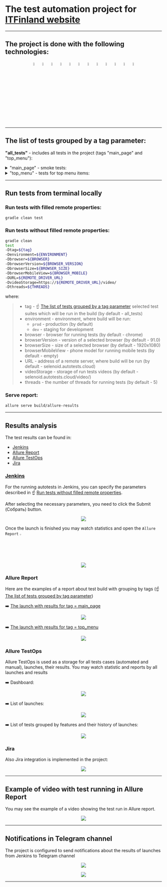 # The test automation project for [ITFinland website](https://itfinland.com/)


___

## The project is done with the following technologies:

<p  align="center"

<code>
<img width="5%" title="Java" src="images/logo/Java_icon.png">
<img width="5%" title="Gradle" src="images/logo/Gradle_icon.svg">
<img width="5%" title="IntelliJ IDEA" src="images/logo/Intellij_icon.png">
<img width="5%" title="Selenide" src="images/logo/Selenide_icon.svg">
<img width="5%" title="Selenoid" src="images/logo/Selenoid_icon.svg">
<img width="5%" title="JUnit5" src="images/logo/JUnit5_icon.png">
<img width="5%" title="Github" src="images/logo/Github_icon.png">
<img width="5%" title="Jenkins" src="images/logo/Jenkins_icon.svg">
<img width="5%" title="Allure Report" src="images/logo/Allure_Report_icon.svg">
<img width="5%" title="Allure TestOps" src="images/logo/Allure_TestOps_icon.svg">
<img width="5%" title="Telegram" src="images/logo/Telegram_icon.png">
<img width="5%" title="Jira" src="images/logo/Jira_icon.png">
</code>
</p>


___

## The list of tests grouped by a tag parameter:

**"all_tests"** - includes all tests in the project (tags "main_page" and "top_menu"):

<details>
<summary>"main_page" - smoke tests:</summary>

+ Page title should have header 'ITFinland'
+ Check Main page is displayed
+ Check the top menu contains 3 items
+ Check the button for opening the Application form
+ Page console log should not have errors

</details>

<details>
<summary>"top_menu" - tests for top menu items:</summary>

+ Check the 'For companies' item
+ Check the 'For IT professionals' item
+ Check the 'Contact us' item

</details>


___

## Run tests from terminal locally

### Run tests with filled remote properties:

```bash
gradle clean test
```

### Run tests without filled remote properties:

```bash
gradle clean
test
-Dtag=${tag}
-Denvironment=${ENVIRONMENT}
-Dbrowser=${BROWSER}
-DbrowserVersion=${BROWSER_VERSION}
-DbrowserSize=${BROWSER_SIZE}
-DbrowserMobileView=${BROWSER_MOBILE}
-DURL=${REMOTE_DRIVER_URL}
-DvideoStorage=https://${REMOTE_DRIVER_URL}/video/
-Dthreads=${THREADS}
```

where:
> + tag - :point_up: [The list of tests grouped by a tag parameter](#the-list-of-tests-grouped-by-tag-parameter) selected test suites which will be run in the build (by default - all_tests)
> + environment - environment, where build will be run:
>   * `prod` - production (by default)
>   * `dev` - staging for development
> + browser - browser for running tests (by default - chrome)
> + browserVersion - version of a selected browser (by default - 91.0)
> + browserSize - size of a selected browser (by default - 1920x1080)
> + browserMobileView - phone model for running mobile tests (by default - empty)
> + URL - address of a remote server, where build will be run (by default - selenoid.autotests.cloud)
> + videoStorage - storage of run tests videos (by default - selenoid.autotests.cloud/video/)
> + threads - the number of threads for running tests (by default - 5)

### Serve report:

```bash
allure serve build/allure-results
```


___

## Results analysis

The test results can be found in:
+ [Jenkins](#jenkins)
+ [Allure Report](#allure-report)
+ [Allure TestOps](#allure-testOps)
+ [Jira](#jira)


### [Jenkins](https://jenkins.autotests.cloud/job/09-elenakomarova-itfinland-project-ui/build?delay=0sec)

For the running autotests in Jenkins, you can specify the parameters described
in :point_up:  [Run tests without filled remote properties](#run-tests-without-filled-remote-properties).

After selecting the necessary parameters, you need to click the Submit (Собрать) button.

<p align="center">
  <img src="images/screens/Jenkins_parameters.PNG">
</p>

Once the launch is finished you may watch statistics and open the `Allure Report` <img width="2%" title="Allure Report" src="images/logo/Allure_Report_icon.svg">

<p align="center">
  <img src="images/screens/Jenkins_statistic.PNG">
</p>

### Allure Report

Here are the examples of a report about test build with grouping by tags (:point_up: [The list of tests grouped by tag parameter](#the-list-of-tests-grouped-by-tag-parameter))

:arrow_right: [The launch with results for tag = main_page](https://jenkins.autotests.cloud/job/09-elenakomarova-itfinland-project-ui/93/allure/)

<p align="center">
  <img src="images/screens/Allure_results_2.PNG">
</p>

:arrow_right: [The launch with results for tag = top_menu](https://jenkins.autotests.cloud/job/09-elenakomarova-itfinland-project-ui/94/allure/)

<p align="center">
  <img src="images/screens/Allure_results_1.PNG">
</p>

### Allure TestOps

Allure TestOps is used as a storage for all tests cases (automated and manual), launches, their results. You may watch statistic and reports by all launches and results

:arrow_right: Dashboard:

<p align="center">
  <img src="images/screens/Allure_TestOps_dashboard.PNG">
</p>

:arrow_right: List of launches:

<p align="center">
  <img src="images/screens/Allure_TestOps_launches.PNG">
</p>

:arrow_right: List of tests grouped by features and their history of launches:

<p align="center">
  <img src="images/screens/Allure_TestOps_test_cases.PNG">
</p>

### Jira

Also Jira integration is implemented in the project:

<p align="center">
  <img src="images/screens/Jira.PNG">
</p>


___

## Example of video with test running in Allure Report

You may see the example of a video showing the test run in Allure report.

<p align="center">
  <img src="images/screens/Test_video_example.gif">
</p>


___

## Notifications in Telegram channel

The project is configured to send notifications about the results of launches from Jenkins to Telegram channel

<p align="center">
  <img src="images/screens/Telegram_failed_notification.PNG">
</p>

<p align="center">
  <img src="images/screens/Telegram_passed_notification.PNG">
</p>



___
